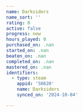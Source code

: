 ```yaml
---
name: Darksiders
name_sort: ''
rating: 0
active: false
progress: new
hours_played: 0
purchased_on: .nan
started_on: .nan
beaten_on: .nan
completed_on: .nan
mastered_on: .nan
identifiers:
  - type: steam
    appid: '50620'
    name: Darksiders
    synced_on: '2024-10-04'

---
```

